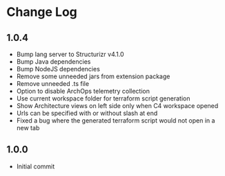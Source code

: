 # Change Log

## 1.0.4

- Bump lang server to Structurizr v4.1.0
- Bump Java dependencies
- Bump NodeJS dependencies
- Remove some unneeded jars from extension package
- Remove unneeded .ts file
- Option to disable ArchOps telemetry collection
- Use current workspace folder for terraform script generation
- Show Architecture views on left side only when C4 workspace opened
- Urls can be specified with or without slash at end
- Fixed a bug where the generated terraform script would not open in a new tab

## 1.0.0

- Initial commit
